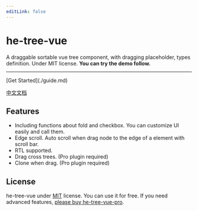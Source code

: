 ```yaml
---
editLink: false
---
```

# he-tree-vue
A draggable sortable vue tree component, with dragging placeholder, types definition. Under MIT license. **You can try the demo follow.**
<ClientOnly><Demo6Custom style="max-width:500px;margin-top:10px;" /></ClientOnly>
<hr/>
[Get Started](./guide.md)

[中文文档](/zh/)

## Features
- Including functions about fold and checkbox. You can customize UI easily and call them.
- Edge scroll. Auto scroll when drag node to the edge of a element with scroll bar.
- RTL supported.
- Drag cross trees. (Pro plugin required)
- Clone when drag. (Pro plugin required)

## License
he-tree-vue under [MIT](http://opensource.org/licenses/MIT) license. You can use it for free. If you need advanced features, [please buy he-tree-vue-pro](buy_pro.md).